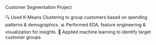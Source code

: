 Customer Segmentation Project 

🔍 Used K-Means Clustering to group customers based on spending patterns & demographics.
📊 Performed EDA, feature engineering & visualization for insights.
🧠 Applied machine learning to identify target customer groups
